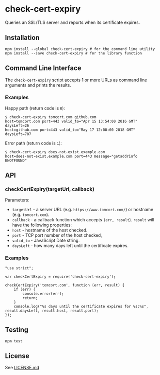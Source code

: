 # check-cert-expiry

Queries an SSL/TLS server and reports when its certificate expires.

## Installation

    npm install --global check-cert-expiry # for the command line utility
    npm install --save check-cert-expiry # for the library function

## Command Line Interface

The `check-cert-expiry` script accepts 1 or more URLs as command line arguments and prints the results.

### Examples

Happy path (return code is `0`):

    $ check-cert-expiry tomcort.com github.com
    host=tomcort.com port=443 valid_to="Apr 15 13:54:00 2016 GMT" daysLeft=26
    host=github.com port=443 valid_to="May 17 12:00:00 2018 GMT" daysLeft=787

Error path (return code is `1`):

    $ check-cert-expiry does-not-exist.example.com
    host=does-not-exist.example.com port=443 message="getaddrinfo ENOTFOUND"

## API

### checkCertExpiry(targetUrl, callback)

Parameters:

* `targetUrl` - a server URL (e.g. `https://www.tomcort.com/`) or hostname (e.g. `tomcort.com`).
* `callback` - a callback function which accepts `(err, result`). `result` will have the following properties:
 * `host` - hostname of the host checked.
 * `port` - TCP port number of the host checked,
 * `valid_to` - JavaScript Date string.
 * `daysLeft` - how many days left until the certificate expires.

### Examples

    "use strict";

    var checkCertExpiry = require('check-cert-expiry');

    checkCertExpiry('tomcort.com', function (err, result) {
        if (err) {
            console.error(err);
            return;
        }
        console.log("%s days until the certificate expires for %s:%s", result.daysLeft, result.host, result.port);
    });

## Testing

    npm test

## License

See [LICENSE.md](https://github.com/tcort/check-cert-expiry/blob/master/LICENSE.md)

